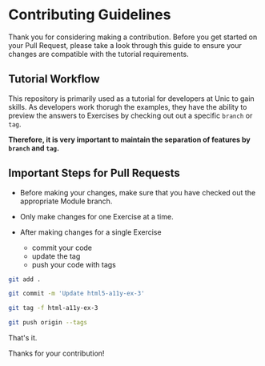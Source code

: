# Contributing Guidelines

Thank you for considering making a contribution. Before you get started on your Pull Request, please take a look through this guide to ensure your changes are compatible with the tutorial requirements.

## Tutorial Workflow

This repository is primarily used as a tutorial for developers at Unic to gain skills. As developers work thorugh the examples, they have the ability to preview the answers to Exercises by checking out out a specific `branch` or `tag`. 

**Therefore, it is very important to maintain the separation of features by `branch` and `tag`.**

## Important Steps for Pull Requests

* Before making your changes, make sure that you have checked out the appropriate Module branch.

* Only make changes for one Exercise at a time.

* After making changes for a single Exercise
  * commit your code
  * update the tag
  * push your code with tags

```sh
git add .

git commit -m 'Update html5-a11y-ex-3'

git tag -f html-a11y-ex-3

git push origin --tags
```

That's it.

Thanks for your contribution!
